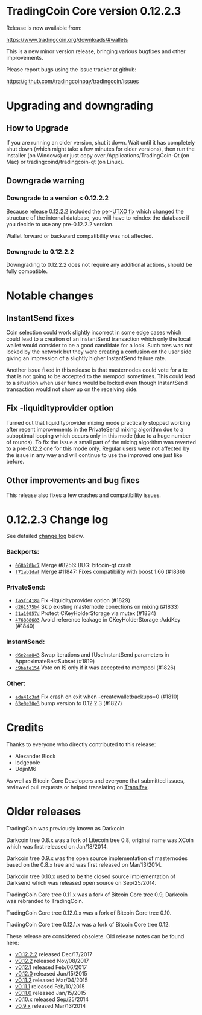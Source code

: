 TradingCoin Core version 0.12.2.3
==========================

Release is now available from:

  <https://www.tradingcoin.org/downloads/#wallets>

This is a new minor version release, bringing various bugfixes and other
improvements.

Please report bugs using the issue tracker at github:

  <https://github.com/tradingcoinpay/tradingcoin/issues>


Upgrading and downgrading
=========================

How to Upgrade
--------------

If you are running an older version, shut it down. Wait until it has completely
shut down (which might take a few minutes for older versions), then run the
installer (on Windows) or just copy over /Applications/TradingCoin-Qt (on Mac) or
tradingcoind/tradingcoin-qt (on Linux).

Downgrade warning
-----------------

### Downgrade to a version < 0.12.2.2

Because release 0.12.2.2 included the [per-UTXO fix](release-notes/tradingcoin/release-notes-0.12.2.2.md#per-utxo-fix)
which changed the structure of the internal database, you will have to reindex
the database if you decide to use any pre-0.12.2.2 version.

Wallet forward or backward compatibility was not affected.

### Downgrade to 0.12.2.2

Downgrading to 0.12.2.2 does not require any additional actions, should be
fully compatible.

Notable changes
===============

InstantSend fixes
-----------------

Coin selection could work slightly incorrect in some edge cases which could
lead to a creation of an InstantSend transaction which only the local wallet
would consider to be a good candidate for a lock. Such txes was not locked by
the network but they were creating a confusion on the user side giving an
impression of a slightly higher InstantSend failure rate.

Another issue fixed in this release is that masternodes could vote for a tx
that is not going to be accepted to the mempool sometimes. This could lead to
a situation when user funds would be locked even though InstantSend transaction
would not show up on the receiving side.

Fix -liquidityprovider option
-----------------------------

Turned out that liquidityprovider mixing mode practically stopped working after
recent improvements in the PrivateSend mixing algorithm due to a suboptimal
looping which occurs only in this mode (due to a huge number of rounds). To fix
the issue a small part of the mixing algorithm was reverted to a pre-0.12.2 one
for this mode only. Regular users were not affected by the issue in any way and
will continue to use the improved one just like before.

Other improvements and bug fixes
--------------------------------

This release also fixes a few crashes and compatibility issues.


0.12.2.3 Change log
===================

See detailed [change log](https://github.com/tradingcoinpay/tradingcoin/compare/v0.12.2.2...tradingcoinpay:v0.12.2.3) below.

### Backports:
- [`068b20bc7`](https://github.com/tradingcoinpay/tradingcoin/commit/068b20bc7) Merge #8256: BUG: bitcoin-qt crash
- [`f71ab1daf`](https://github.com/tradingcoinpay/tradingcoin/commit/f71ab1daf) Merge #11847: Fixes compatibility with boost 1.66 (#1836)

### PrivateSend:
- [`fa5fc418a`](https://github.com/tradingcoinpay/tradingcoin/commit/fa5fc418a) Fix -liquidityprovider option (#1829)
- [`d261575b4`](https://github.com/tradingcoinpay/tradingcoin/commit/d261575b4) Skip existing masternode conections on mixing (#1833)
- [`21a10057d`](https://github.com/tradingcoinpay/tradingcoin/commit/21a10057d) Protect CKeyHolderStorage via mutex (#1834)
- [`476888683`](https://github.com/tradingcoinpay/tradingcoin/commit/476888683) Avoid reference leakage in CKeyHolderStorage::AddKey (#1840)

### InstantSend:
- [`d6e2aa843`](https://github.com/tradingcoinpay/tradingcoin/commit/d6e2aa843) Swap iterations and fUseInstantSend parameters in ApproximateBestSubset (#1819)
- [`c9bafe154`](https://github.com/tradingcoinpay/tradingcoin/commit/c9bafe154) Vote on IS only if it was accepted to mempool (#1826)

### Other:
- [`ada41c3af`](https://github.com/tradingcoinpay/tradingcoin/commit/ada41c3af) Fix crash on exit when -createwalletbackups=0 (#1810)
- [`63e0e30e3`](https://github.com/tradingcoinpay/tradingcoin/commit/63e0e30e3) bump version to 0.12.2.3 (#1827)

Credits
=======

Thanks to everyone who directly contributed to this release:

- Alexander Block
- lodgepole
- UdjinM6

As well as Bitcoin Core Developers and everyone that submitted issues,
reviewed pull requests or helped translating on
[Transifex](https://www.transifex.com/projects/p/tradingcoin/).


Older releases
==============

TradingCoin was previously known as Darkcoin.

Darkcoin tree 0.8.x was a fork of Litecoin tree 0.8, original name was XCoin
which was first released on Jan/18/2014.

Darkcoin tree 0.9.x was the open source implementation of masternodes based on
the 0.8.x tree and was first released on Mar/13/2014.

Darkcoin tree 0.10.x used to be the closed source implementation of Darksend
which was released open source on Sep/25/2014.

TradingCoin Core tree 0.11.x was a fork of Bitcoin Core tree 0.9,
Darkcoin was rebranded to TradingCoin.

TradingCoin Core tree 0.12.0.x was a fork of Bitcoin Core tree 0.10.

TradingCoin Core tree 0.12.1.x was a fork of Bitcoin Core tree 0.12.

These release are considered obsolete. Old release notes can be found here:

- [v0.12.2.2](release-notes/tradingcoin/release-notes-0.12.2.2.md) released Dec/17/2017
- [v0.12.2](release-notes/tradingcoin/release-notes-0.12.2.md) released Nov/08/2017
- [v0.12.1](release-notes/tradingcoin/release-notes-0.12.1.md) released Feb/06/2017
- [v0.12.0](release-notes/tradingcoin/release-notes-0.12.0.md) released Jun/15/2015
- [v0.11.2](release-notes/tradingcoin/release-notes-0.11.2.md) released Mar/04/2015
- [v0.11.1](release-notes/tradingcoin/release-notes-0.11.1.md) released Feb/10/2015
- [v0.11.0](release-notes/tradingcoin/release-notes-0.11.0.md) released Jan/15/2015
- [v0.10.x](release-notes/tradingcoin/release-notes-0.10.0.md) released Sep/25/2014
- [v0.9.x](release-notes/tradingcoin/release-notes-0.9.0.md) released Mar/13/2014

